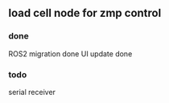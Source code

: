 ## load cell node for zmp control 
### done
ROS2 migration done
UI update done

### todo 
serial receiver 
